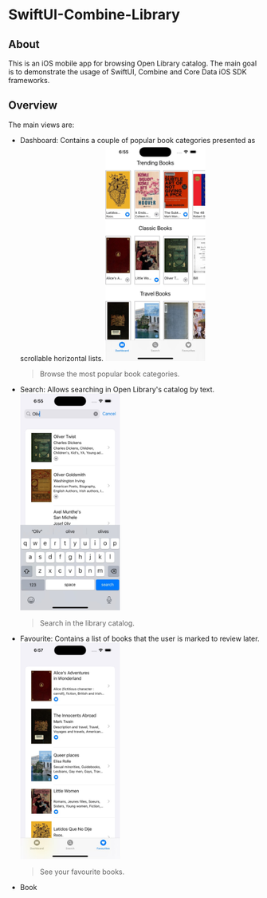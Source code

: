# SwiftUI-Combine-Library

## About

This is an iOS mobile app for browsing Open Library catalog. The main goal is to demonstrate the usage of SwiftUI, Combine and Core Data iOS SDK frameworks.

## Overview

The main views are:
- Dashboard: Contains a couple of popular book categories presented as scrollable horizontal lists.
  <img src="/Assets/Images/01_DashboardScreenShot.jpg" width="200"/>
  > Browse the most popular book categories.

- Search: Allows searching in Open Library's catalog by text.
  <img src="/Assets/Images/02_SearchScreenShot.jpg" width="200"/>
  > Search in the library catalog.

- Favourite: Contains a list of books that the user is marked to review later.
  <img src="/Assets/Images/03_FavouritesScreenShot.jpg" width="200"/>
  > See your favourite books.

- Book
